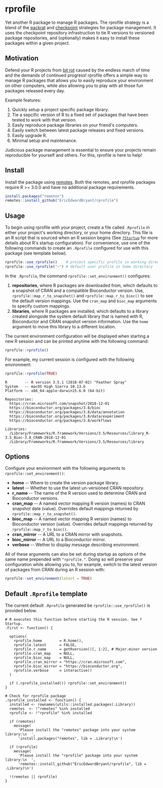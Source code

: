 rprofile
========

Yet another R package to manage R packages. The rprofile strategy is a blend of the [packrat](https://rstudio.github.io/packrat) and [checkpoint](https://github.com/RevolutionAnalytics/checkpoint) strategies for package management. It uses the checkpoint repository infrastruction to tie R versions to versioned package repositories, and (optionally) makes it easy to install these packages within a given project.

Motivation
----------

Defend your R projects from [bit rot](https://en.wikipedia.org/wiki/Software_rot) caused by the endless march of time and the demands of continued progress! rprofile offers a simple way to manage R packages that allows you to easily reproduce your environment on other computers, while also allowing you to play with all those fun packages released every day.

Example features:

1.  Quickly setup a project specific package library.
2.  Tie a sepcific version of R to a fixed set of packages that have been tested to work with that version.
3.  Easily reproduce package libraries on your friend's computers.
4.  Easily switch between latest package releases and fixed versions.
5.  Easily upgrade R.
6.  Minimal setup and maintenance.

Judicious package management is essential to ensure your projects remain reproducible for yourself and others. For this, rprofile is here to help!

Install
-------

Install the package using [remotes](https://github.com/r-lib/remotes). Both the remotes, and rprofile packages require R &gt;= 3.0.0 and have no additional package requirements.

``` r
install.packages("remotes")
remotes::install_github("EricEdwardBryant/rprofile")
```

Usage
-----

To begin using rprofile with your project, create a file called `.Rprofile` in either your project's working directory, or your home directory. This file is an R script that is sourced when an R session begins (See [`?Startup`](https://stat.ethz.ch/R-manual/R-patched/library/base/html/Startup.html) for more details about R's startup configuration). For convenience, use one of the following commands to create an `.Rprofile` configured for use with this package (see template below).

``` r
rprofile::use_rprofile()    # project specific profile in working directory
rprofile::use_rprofile("~") # default user profile in home directory
```

In the `.Rprofile`, the command `rprofile::set_environment()` configures:

1.  **repositories**, where R packages are downloaded from, which defaults to a snapshot of CRAN and a compatible Bioconductor version. Use, `rprofile::map_r_to_snapshot()` and `rprofile::map_r_to_bioc()` to see the default version mappings. Use the `cran_map` and `bioc_map` arguments to specify custom mappings.
2.  **libraries**, where R packages are installed, which defaults to a library created alongside the system default library that is named with R, Bioconductor and CRAN snapshot version information. Use the `home` argument to move this library to a different location.

The current environment configuration will be displayed when starting a new R session and can be printed anytime with the following command:

``` r
rprofile::rprofile()
```

For example, my current session is configured with the following environment:

``` r
rprofile::rprofile(TRUE)
```

    R        -- R version 3.5.1 (2018-07-02) "Feather Spray"
    System   -- macOS High Sierra 10.13.6
    Platform -- x86_64-apple-darwin15.6.0 (64-bit)

    Repositories:
      https://cran.microsoft.com/snapshot/2018-12-01
      https://bioconductor.org/packages/3.8/bioc
      https://bioconductor.org/packages/3.8/data/annotation
      https://bioconductor.org/packages/3.8/data/experiment
      https://bioconductor.org/packages/3.8/workflows

    Libraries:
      /Library/Frameworks/R.framework/Versions/3.5/Resources/library_R-3.5_Bioc-3.8_CRAN-2018-12-01
      /Library/Frameworks/R.framework/Versions/3.5/Resources/library

Options
-------

Configure your environment with the following arguments to `rprofile::set_environment()`:

-   **home** -- Where to create the version package library.
-   **latest** -- Whether to use the latest un-versioned CRAN repository.
-   **r\_name** -- The name of the R version used to determine CRAN and Bioconductor versions.
-   **cran\_map** -- A named vector mapping R version (names) to CRAN snapshot date (value). Overrides default mappings returned by `rprofile::map_r_to_snapshot()`.
-   **bioc\_map** -- A named vector mapping R version (names) to Bioconductor version (value). Overrides default mappings returned by `rprofile::map_r_to_bioc()`.
-   **cran\_mirror** -- A URL to a CRAN mirror with snapshots.
-   **bioc\_mirror** -- A URL to a Bioconductor mirror.
-   **verbose** -- Wether to display message describing environment.

All of these arguments can also be set during startup as options of the same name prepended with `"rprofile."`. Doing so will preserve your configuration while allowing you to, for example, switch to the latest version of packages from CRAN during an R session with:

``` r
rprofile::set_environment(latest = TRUE)
```

Default `.Rprofile` template
----------------------------

The current default `.Rprofile` generated be `rprofile::use_rprofile()` is provided below.

    # R executes this function before starting the R session. See ?Startup.
    .First <- function() {

      options(
        rprofile.home        = R.home(),
        rprofile.latest      = FALSE,
        rprofile.r_name      = getRversion()[, 1:2], # Major.minor version
        rprofile.cran_map    = NULL,
        rprofile.bioc_map    = NULL,
        rprofile.cran_mirror = "https://cran.microsoft.com",
        rprofile.bioc_mirror = "https://bioconductor.org",
        rprofile.verbose     = interactive()
      )

      if (.rprofile_installed()) rprofile::set_environment()
    }

    # Check for rprofile package
    .rprofile_installed <- function() {
      installed <- rownames(utils::installed.packages(.Library))
      remotes  <- !"remotes" %in% installed
      rprofile <- !"rprofile" %in% installed

      if (remotes)
        message(
          'Please install the "remotes" package into your system library:\n  ',
          'install.packages("remotes", lib = .Library)\n')

      if (rprofile)
        message(
          'Please install the "rprofile" package into your system library:\n  ',
          'remotes::install_github("EricEdwardBryant/rprofile", lib = .Library)\n')

      !(remotes || rprofile)
    }
